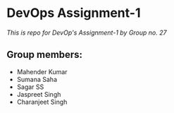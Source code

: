 # DevOps Assignment-1

*This is repo for DevOp's Assignment-1 by Group no. 27*

## Group members:
* Mahender Kumar
* Sumana Saha
* Sagar SS
* Jaspreet Singh
* Charanjeet Singh


